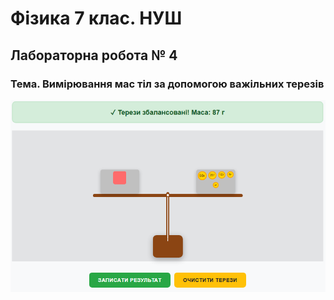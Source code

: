 # Фізика 7 клас. НУШ
## Лабораторна робота № 4
### Тема. Вимірювання мас тіл за допомогою важільних терезів
![Старт](img1.png)
